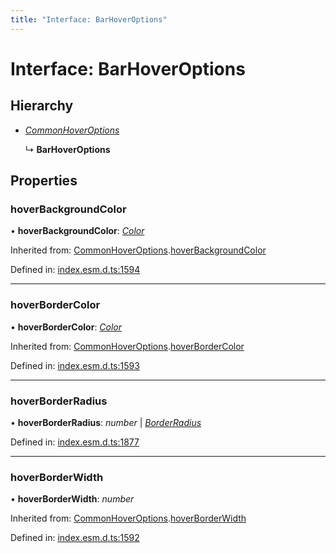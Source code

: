 ```yaml
---
title: "Interface: BarHoverOptions"
---
```


# Interface: BarHoverOptions

## Hierarchy

* [*CommonHoverOptions*](commonhoveroptions.md)

  ↳ **BarHoverOptions**

## Properties

### hoverBackgroundColor

• **hoverBackgroundColor**: [*Color*](../README.md#color)

Inherited from: [CommonHoverOptions](commonhoveroptions.md).[hoverBackgroundColor](commonhoveroptions.md#hoverbackgroundcolor)

Defined in: [index.esm.d.ts:1594](https://github.com/chartjs/Chart.js/blob/b319f2cf/types/index.esm.d.ts#L1594)

___

### hoverBorderColor

• **hoverBorderColor**: [*Color*](../README.md#color)

Inherited from: [CommonHoverOptions](commonhoveroptions.md).[hoverBorderColor](commonhoveroptions.md#hoverbordercolor)

Defined in: [index.esm.d.ts:1593](https://github.com/chartjs/Chart.js/blob/b319f2cf/types/index.esm.d.ts#L1593)

___

### hoverBorderRadius

• **hoverBorderRadius**: *number* \| [*BorderRadius*](borderradius.md)

Defined in: [index.esm.d.ts:1877](https://github.com/chartjs/Chart.js/blob/b319f2cf/types/index.esm.d.ts#L1877)

___

### hoverBorderWidth

• **hoverBorderWidth**: *number*

Inherited from: [CommonHoverOptions](commonhoveroptions.md).[hoverBorderWidth](commonhoveroptions.md#hoverborderwidth)

Defined in: [index.esm.d.ts:1592](https://github.com/chartjs/Chart.js/blob/b319f2cf/types/index.esm.d.ts#L1592)
